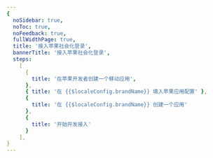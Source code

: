 ```yaml
---
{
  noSidebar: true,
  noToc: true,
  noFeedback: true,
  fullWidthPage: true,
  title: '接入苹果社会化登录',
  bannerTitle: '接入苹果社会化登录',
  steps:
    [
      {
        title: '在苹果开发者创建一个移动应用',
      },
      { title: '在 {{$localeConfig.brandName}} 填入苹果应用配置' },
      {
        title: '在 {{$localeConfig.brandName}} 创建一个应用'
      },
      {
        title: '开始开发接入'
      }
    ],
}
---
```


<IntegrationDetail backLink="/en/guides/connections/social"/>
